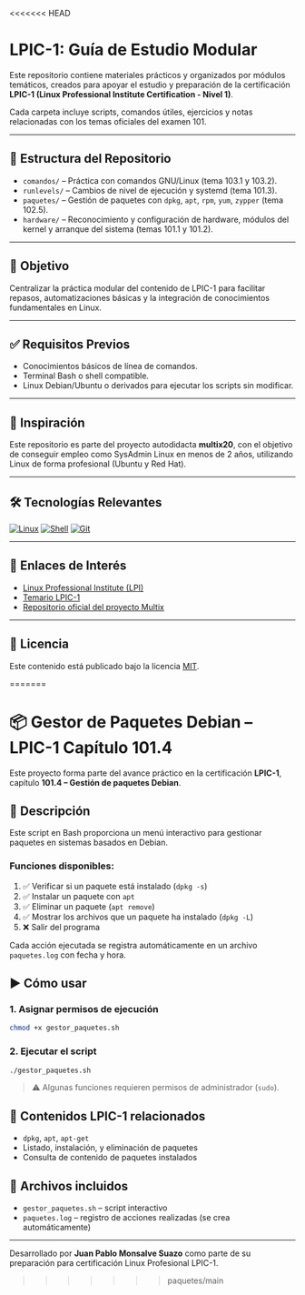 <<<<<<< HEAD
# LPIC-1: Guía de Estudio Modular

Este repositorio contiene materiales prácticos y organizados por módulos temáticos, creados para apoyar el estudio y preparación de la certificación **LPIC-1 (Linux Professional Institute Certification - Nivel 1)**.

Cada carpeta incluye scripts, comandos útiles, ejercicios y notas relacionadas con los temas oficiales del examen 101.

---

## 📁 Estructura del Repositorio

- `comandos/` – Práctica con comandos GNU/Linux (tema 103.1 y 103.2).
- `runlevels/` – Cambios de nivel de ejecución y systemd (tema 101.3).
- `paquetes/` – Gestión de paquetes con `dpkg`, `apt`, `rpm`, `yum`, `zypper` (tema 102.5).
- `hardware/` – Reconocimiento y configuración de hardware, módulos del kernel y arranque del sistema (temas 101.1 y 101.2).

---

## 📌 Objetivo

Centralizar la práctica modular del contenido de LPIC-1 para facilitar repasos, automatizaciones básicas y la integración de conocimientos fundamentales en Linux.

---

## ✅ Requisitos Previos

- Conocimientos básicos de línea de comandos.
- Terminal Bash o shell compatible.
- Linux Debian/Ubuntu o derivados para ejecutar los scripts sin modificar.

---

## 🧠 Inspiración

Este repositorio es parte del proyecto autodidacta **multix20**, con el objetivo de conseguir empleo como SysAdmin Linux en menos de 2 años, utilizando Linux de forma profesional (Ubuntu y Red Hat).

---

## 🛠️ Tecnologías Relevantes

[![Linux](https://img.shields.io/badge/Linux-Ubuntu%2FRHEL-black?logo=linux)](https://linux.org)
[![Shell](https://img.shields.io/badge/Scripting-Bash-blue?logo=gnubash)](https://gnu.org)
[![Git](https://img.shields.io/badge/Version%20Control-Git-orange?logo=git)](https://git-scm.com)

---

## 🔗 Enlaces de Interés

- [Linux Professional Institute (LPI)](https://www.lpi.org/)
- [Temario LPIC-1](https://www.lpi.org/our-certifications/lpic-1-overview)
- [Repositorio oficial del proyecto Multix](https://github.com/multix20)

---

## 🧾 Licencia

Este contenido está publicado bajo la licencia [MIT](LICENSE).

=======
# 📦 Gestor de Paquetes Debian – LPIC-1 Capítulo 101.4

Este proyecto forma parte del avance práctico en la certificación **LPIC-1**, capítulo **101.4 – Gestión de paquetes Debian**.

## 🔧 Descripción

Este script en Bash proporciona un menú interactivo para gestionar paquetes en sistemas basados en Debian.

### Funciones disponibles:

1. ✅ Verificar si un paquete está instalado (`dpkg -s`)
2. ✅ Instalar un paquete con `apt`
3. ✅ Eliminar un paquete (`apt remove`)
4. ✅ Mostrar los archivos que un paquete ha instalado (`dpkg -L`)
5. ❌ Salir del programa

Cada acción ejecutada se registra automáticamente en un archivo `paquetes.log` con fecha y hora.

## ▶️ Cómo usar

### 1. Asignar permisos de ejecución

```bash
chmod +x gestor_paquetes.sh
```

### 2. Ejecutar el script

```bash
./gestor_paquetes.sh
```

> ⚠️ Algunas funciones requieren permisos de administrador (`sudo`).

## 🧠 Contenidos LPIC-1 relacionados

- `dpkg`, `apt`, `apt-get`
- Listado, instalación, y eliminación de paquetes
- Consulta de contenido de paquetes instalados

## 📁 Archivos incluidos

- `gestor_paquetes.sh` – script interactivo
- `paquetes.log` – registro de acciones realizadas (se crea automáticamente)

---

Desarrollado por **Juan Pablo Monsalve Suazo** como parte de su preparación para certificación Linux Profesional LPIC-1.
>>>>>>> paquetes/main
